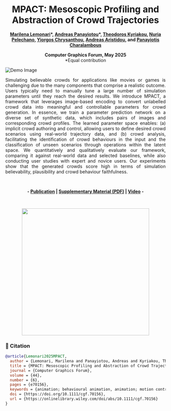 <div align="center">
<h1>MPACT: Mesoscopic Profiling and Abstraction of Crowd Trajectories</h1>
<strong><a href="https://marilenalemonari.github.io/" target="_blank">Marilena Lemonari</a>*, <a href="https://www.apanayiotou.com/" target="_blank">Andreas Panayiotou</a>*, <a href="https://www.theodoroskyriakou.com" target="_blank">Theodoros Kyriakou</a>, <a href="https://www.cs.upc.edu/~npelechano/" target="_blank">Nuria Pelechano</a>, <a href="http://www.cs.ucy.ac.cy/~yiorgos/" target="_blank">Yiorgos Chrysanthou</a>, <a href="http://andreasaristidou.com/" target="_blank">Andreas Aristidou</a>, and <a href="https://totis77.github.io/" target="_blank">Panayiotis Charalambous</a>

Computer Graphics Forum, May 2025</strong></br>
*Equal contribution
</div>

![Demo Image](https://github.com/MarilenaLemonari/P2C/blob/main/Images/TeaserImg.png)

<p align="justify">
Simulating believable crowds for applications like movies or games is challenging due to the many components that comprise a realistic outcome. Users typically need to manually tune a large number of simulation parameters until they reach the desired results. We introduce MPACT, a framework that leverages image-based encoding to convert unlabelled crowd data into meaningful and controllable parameters for crowd generation. In essence, we train a parameter prediction network on a diverse set of synthetic data, which includes pairs of images and corresponding crowd profiles. The learned parameter space enables: (a) implicit crowd authoring and control, allowing users to define desired crowd scenarios using real-world trajectory data, and (b) crowd analysis, facilitating the identification of crowd behaviours in the input and the classification of unseen scenarios through operations within the latent space. We quantitatively and qualitatively evaluate our framework, comparing it against real-world data and selected baselines, while also conducting user studies with expert and novice users. Our experiments show that the generated crowds score high in terms of simulation believability, plausibility and crowd behaviour faithfulness.
</p>

<br>

<p align="center"><strong>
	- <a href="https://doi.org/10.1111/cgf.70156" target="_blank">Publication</a> | <a href="https://github.com/MarilenaLemonari/P2C/blob/main/PDF%20Files/MPACT_Supp.pdf" target="_blank">Supplementary Material (PDF)</a> | <a href="https://youtu.be/jTUMp-6b7gg" target="_blank">Video</a> -
</strong>
</p>

<br>

<p align="center" dir="auto">
	<a href="https://youtu.be/jTUMp-6b7gg" rel="nofollow">
		<img align="center" width="400px" src="https://github.com/MarilenaLemonari/P2C/blob/main/Images/youtube_image.png"/>
	</a>
</p>

### 📖 Citation
```bibtex
@article{Lemonari2025MPACT,
  author = {Lemonari, Marilena and Panayiotou, Andreas and Kyriakou, Theodoros and Pelechano, Nuria and Chrysanthou, Yiorgos and Aristidou, Andreas and Charalambous, Panayiotis},
  title = {MPACT: Mesoscopic Profiling and Abstraction of Crowd Trajectories},
  journal = {Computer Graphics Forum},
  volume = {44},
  number = {6},
  pages = {e70156},
  keywords = {animation; behavioural animation, animation; motion control, methods and applications},
  doi = {https://doi.org/10.1111/cgf.70156},
  url = {https://onlinelibrary.wiley.com/doi/abs/10.1111/cgf.70156}
}

```

